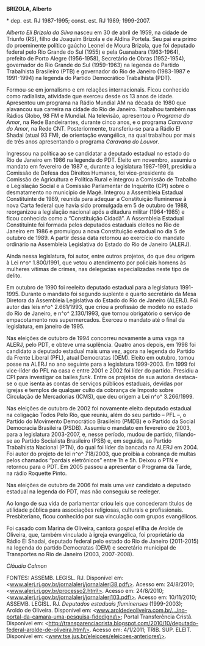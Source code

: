 **BRIZOLA, Alberto**

\* dep. est. RJ 1987-1995; const. est. RJ 1989; 1999-2007.

*Alberto Eli Brizola da Silva* nasceu em 30 de abril de 1959, na cidade
de Triunfo (RS), filho de Joaquim Brizola e de Aldina Portela. Seu pai
era primo do proeminente político gaúcho Leonel de Moura Brizola, que
foi deputado federal pelo Rio Grande do Sul (1955) e pela Guanabara
(1963-1964), prefeito de Porto Alegre (1956-1958), Secretário de Obras
(1952-1954), governador do Rio Grande do Sul (1959-1963) na legenda do
Partido Trabalhista Brasileiro (PTB) e governador do Rio de Janeiro
(1983-1987 e 1991-1994) na legenda do Partido Democrático Trabalhista
(PDT).

Formou-se em jornalismo e em relações internacionais. Ficou conhecido
como radialista, atividade que exerceu desde os 13 anos de idade.
Apresentou um programa na Rádio Mundial AM na década de 1980 que
alavancou sua carreira na cidade do Rio de Janeiro. Trabalhou também nas
Rádios Globo, 98 FM e Mundial. Na televisão, apresentou o *Programa do
Amor*, na Rede Bandeirantes, durante cinco anos, e o programa *Caravana
do Amor*, na Rede CNT. Posteriormente, transferiu-se para a Rádio El
Shadai (atual 93 FM), de orientação evangélica, na qual trabalhou por
mais de três anos apresentando o programa *Caravana do Louvor*.

Ingressou na política ao se candidatar a deputado estadual no estado do
Rio de Janeiro em 1986 na legenda do PDT. Eleito em novembro, assumiu o
mandato em fevereiro de 1987 e, durante a legislatura 1987-1991,
presidiu a Comissão de Defesa dos Direitos Humanos, foi vice-presidente
da Comissão de Agricultura e Política Rural e integrou a Comissão de
Trabalho e Legislação Social e a Comissão Parlamentar de Inquérito (CPI)
sobre o desmatamento no município de Magé. Integrou a Assembleia
Estadual Constituinte de 1989, reunida para adequar a Constituição
fluminense à nova Carta federal que havia sido promulgada em 5 de
outubro de 1988, reorganizou a legislação nacional após a ditadura
militar (1964-1985) e ficou conhecida como a “Constituição Cidadã”. A
Assembleia Estadual Constituinte foi formada pelos deputados estaduais
eleitos no Rio de Janeiro em 1986 e promulgou a nova Constituição
estadual no dia 5 de outubro de 1989. A partir dessa data retornou ao
exercício do mandato ordinário na Assembleia Legislativa do Estado do
Rio de Janeiro (ALERJ).

Ainda nessa legislatura, foi autor, entre outros projetos, do que deu
origem à Lei n^o^ 1.800/1991, que vetou o atendimento por policiais
homens às mulheres vítimas de crimes, nas delegacias especializadas
neste tipo de delito.

Em outubro de 1990 foi reeleito deputado estadual para a legislatura
1991-1995. Durante o mandato foi segundo suplente e quarto secretário da
Mesa Diretora da Assembleia Legislativa do Estado do Rio de Janeiro
(ALERJ). Foi autor das leis n^o^ 2.661/1993, que criou a profissão de
modelo no estado do Rio de Janeiro, e n^o^ 2.130/1993, que tornou
obrigatório o serviço de empacotamento nos supermercados. Exerceu o
mandato até o final da legislatura, em janeiro de 1995.

Nas eleições de outubro de 1994 concorreu novamente a uma vaga na ALERJ,
pelo PDT, e obteve uma suplência. Quatro anos depois, em 1998 foi
candidato a deputado estadual mais uma vez, agora na legenda do Partido
da Frente Liberal (PFL), atual Democratas (DEM). Eleito em outubro,
tomou posse na ALERJ no ano seguinte para a legislatura 1999-2003. Em
1999 foi vice-líder do PFL na casa e entre 2001 e 2002 foi líder do
partido. Presidiu a CPI para investigar os bailes *funk*. Entre os
projetos de sua autoria destaca-se o que isenta as contas de serviços
públicos estaduais, devidas por igrejas e templos de qualquer culto da
cobrança de Imposto sobre Circulação de Mercadorias (ICMS), que deu
origem a Lei n^o^ 3.266/1999.

Nas eleições de outubro de 2002 foi novamente eleito deputado estadual
na coligação Todos Pelo Rio, que reuniu, além do seu partido – PFL –, o
Partido do Movimento Democrático Brasileiro (PMDB) e o Partido da Social
Democracia Brasileira (PSDB). Assumiu o mandato em fevereiro de 2003,
para a legislatura 2003-2007, e, nesse período, mudou de partido,
filiando-se ao Partido Socialista Brasileiro (PSB) e, em seguida, ao
Partido Trabalhista Nacional (PTN), do qual foi líder da bancada na
ALERJ em 2004. Foi autor do projeto de lei n^o^ 718/2003, que proibia a
cobrança de multas pelos chamados “pardais eletrônicos” entre 1h e 5h.
Deixou o PTN e retornou para o PDT. Em 2005 passou a apresentar o
Programa da Tarde, na rádio Roquette Pinto.

Nas eleições de outubro de 2006 foi mais uma vez candidato a deputado
estadual na legenda do PDT, mas não conseguiu se reeleger.

Ao longo de sua vida de parlamentar criou leis que concederam títulos de
utilidade pública para associações religiosas, culturais e
profissionais. Presbiteriano, ficou conhecido por sua vinculação com
grupos evangélicos.

Foi casado com Marina de Oliveira, cantora *gospel* efilha de Arolde de
Oliveira, que, também vinculado à igreja evangélica, foi proprietário da
Rádio El Shadai, deputado federal pelo estado do Rio de Janeiro
(2011-2015) na legenda do partido Democratas (DEM) e secretário
municipal de Transportes no Rio de Janeiro (2003, 2007-2008).

*Cláudia Calmon*

FONTES: ASSEMB. LEGISL. RJ. Disponível em:
\<www.alerj.rj.gov.br/jornalalerj/jornalalerj38.pdf\>. Acesso em:
24/8/2010; \<www.alerj.rj.gov.br/processo2.htm\>. Acesso em: 24/8/2010;
\<www.alerj.rj.gov.br/jornalalerj/jornalalerj103.pdf\>. Acesso em:
10/11/2010; ASSEMB. LEGISL. RJ. *Deputados* *estaduais fluminenses*
(1999-2003); Aroldo de Oliveira. Disponível em:
\<www.aroldedeoliveira.com.br/…/no-portal-da-camara-uma-pesquisa-fidedigna\>;
Portal Transferência Cristã. Disponível em:
\<http://transparenciacrista.blogspot.com/2010/10/deputado-federal-arolde-de-oliveira.html\>.
Acesso em: 4/1/2011; TRIB. SUP. ELEIT. Disponível em:
\<www.tse.jus.br/eleicoes/eleicoes-anteriores\>.

